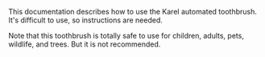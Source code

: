 
This documentation describes how to use the Karel automated toothbrush. It's difficult to use, so instructions are needed.

Note that this toothbrush is totally safe to use for children, adults, pets, wildlife, and trees. But it is not recommended.

